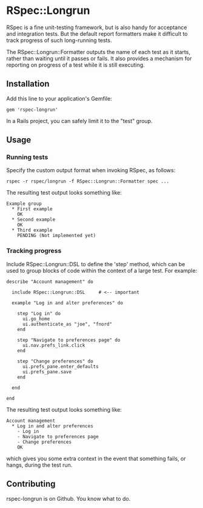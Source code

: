 # RSpec::Longrun

RSpec is a fine unit-testing framework, but is also handy for acceptance and integration tests.  But the default report formatters make it difficult to track progress of such long-running tests.

The RSpec::Longrun::Formatter outputs the name of each test as it starts, rather than waiting until it passes or fails.  It also provides a mechanism for reporting on progress of a test while it is still executing.

## Installation

Add this line to your application's Gemfile:

    gem 'rspec-longrun'

In a Rails project, you can safely limit it to the "test" group.

## Usage

### Running tests

Specify the custom output format when invoking RSpec, as follows:

    rspec -r rspec/longrun -f RSpec::Longrun::Formatter spec ...

The resulting test output looks something like:

    Example group
      * First example
        OK
      * Second example
        OK
      * Third example
        PENDING (Not implemented yet)


### Tracking progress

Include RSpec::Longrun::DSL to define the 'step' method, which can be used to group blocks of code within the context of a large test.  For example:

    describe "Account management" do

      include RSpec::Longrun::DSL     # <-- important

      example "Log in and alter preferences" do

        step "Log in" do
          ui.go_home
          ui.authenticate_as "joe", "fnord"
        end

        step "Navigate to preferences page" do
          ui.nav.prefs_link.click
        end

        step "Change preferences" do
          ui.prefs_pane.enter_defaults
          ui.prefs_pane.save
        end

      end

    end

The resulting test output looks something like:

    Account management
      * Log in and alter preferences
        - Log in
        - Navigate to preferences page
        - Change preferences
        OK

which gives you some extra context in the event that something fails, or hangs, during the test run.

## Contributing

rspec-longrun is on Github. You know what to do.
